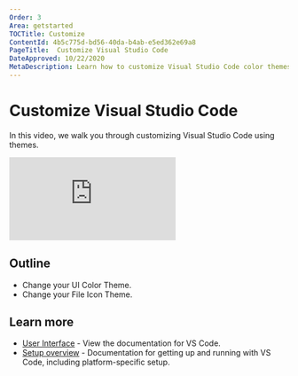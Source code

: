 ```yaml
---
Order: 3
Area: getstarted
TOCTitle: Customize
ContentId: 4b5c775d-bd56-40da-b4ab-e5ed362e69a8
PageTitle:  Customize Visual Studio Code
DateApproved: 10/22/2020
MetaDescription: Learn how to customize Visual Studio Code color themes and file icons.
---
```

# Customize Visual Studio Code

In this video, we walk you through customizing Visual Studio Code using themes.

<iframe src="https://www.youtube-nocookie.com/embed/HOShAQzOy4Q" frameborder="0" frameborder="0" allow="accelerometer; autoplay; encrypted-media; gyroscope; picture-in-picture" allowfullscreen title="Personalize VS Code with themes"></iframe>

## Outline

* Change your UI Color Theme.
* Change your File Icon Theme.

## Learn more

* [User Interface](/docs/getstarted/userinterface.md) - View the documentation for VS Code.
* [Setup overview](/docs/setup/setup-overview.md) - Documentation for getting up and running with VS Code, including platform-specific setup.
